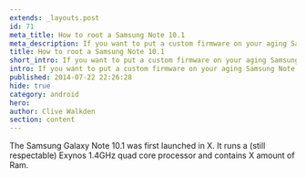 ```yaml
---
extends: _layouts.post
id: 71
meta_title: How to root a Samsung Note 10.1
meta_description: If you want to put a custom firmware on your aging Samsung Note 10, this guide is for you
title: How to root a Samsung Note 10.1
short_intro: If you want to put a custom firmware on your aging Samsung Note 10, this guide is for you
intro: If you want to put a custom firmware on your aging Samsung Note 10, this guide is for you
published: 2014-07-22 22:26:28
hide: true
category: android
hero:
author: Clive Walkden
section: content
---
```


The Samsung Galaxy Note 10.1 was first launched in X. It runs a (still respectable) Exynos 1.4GHz quad core processor and contains X amount of Ram.
